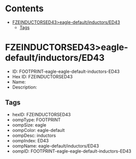 



Contents
========

* [FZEINDUCTORSED43>eagle-default/inductors/ED43](#fzeinductorsed43eagle-defaultinductorsed43)
	* [Tags](#tags)

# FZEINDUCTORSED43>eagle-default/inductors/ED43

- ID: FOOTPRINT-eagle-eagle-default-inductors-ED43
- Hex ID: FZEINDUCTORSED43
- Name: 
- Description: 

## Tags

- hexID: FZEINDUCTORSED43
- oompType: FOOTPRINT
- oompSize: eagle
- oompColor: eagle-default
- oompDesc: inductors
- oompIndex: ED43
- oompName: eagle-default/inductors/ED43
- oompID: FOOTPRINT-eagle-eagle-default-inductors-ED43
